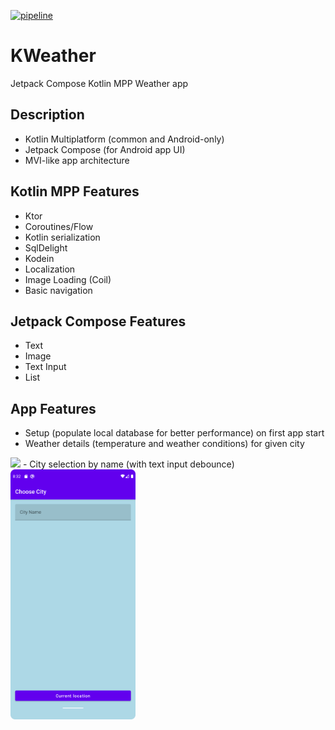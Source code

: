 [![pipeline](https://github.com/krossovochkin/KWeather/actions/workflows/main.yml/badge.svg)](https://github.com/krossovochkin/KWeather/actions/workflows/main.yml)

# KWeather
Jetpack Compose Kotlin MPP Weather app

## Description

- Kotlin Multiplatform (common and Android-only)
- Jetpack Compose (for Android app UI)
- MVI-like app architecture

## Kotlin MPP Features

- Ktor
- Coroutines/Flow
- Kotlin serialization
- SqlDelight
- Kodein
- Localization
- Image Loading (Coil)
- Basic navigation

## Jetpack Compose Features

- Text
- Image
- Text Input
- List

## App Features

- Setup (populate local database for better performance) on first app start
- Weather details (temperature and weather conditions) for given city
<img src="https://raw.githubusercontent.com/krossovochkin/KWeather/master/doc/weather_details.png" width="200"/>
- City selection by name (with text input debounce)
<img src="https://raw.githubusercontent.com/krossovochkin/KWeather/master/doc/city_list.png" width="200"/>
